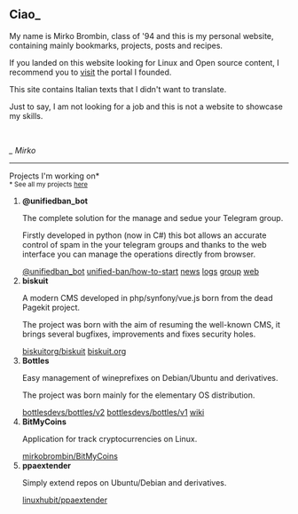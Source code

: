<h2>Ciao_</h2>
<p>My name is Mirko Brombin, class of '94 and this is my personal website, containing mainly bookmarks, projects, posts
    and recipes.</p>
<p>If you landed on this website looking for Linux and Open source content, I recommend you to
    <a href="https://linuxhub.it" target="_blank" rel="noopener noreferrer">visit</a> the portal I founded.</p>
<p>This site contains Italian texts that I didn't want to translate.</p>
<p>Just to say, I am not looking for a job and this is not a website to showcase my skills.</p>
<br>
<p class="r"><i>_ Mirko</i></p>
<hr>
<span>Projects I'm working on*<br>
    <small>* See all my projects <a href="/projects">here</a></small>
</span>
<ol>
    <li>
        <b>@unifiedban_bot</b>
        <p>The complete solution for the manage and sedue your Telegram group.</p>
        <p>Firstly developed in python (now in C#) this bot allows an accurate control of spam in the
            your telegram groups and thanks to the web interface you can manage the operations
            directly from browser.
        </p>
        <a href="https://t.me/unifiedban_bot">@unifiedban_bot</a>
        <a href="https://github.com/unified-ban/How-To-Start">unified-ban/how-to-start</a>
        <a href="https://t.me/unifiedban_news">news</a>
        <a href="https://t.me/unifiedban_logs">logs</a>
        <a href="https://t.me/unifiedban_group">group</a>
        <a href="https://unifiedban.solutions">web</a>
    </li>
    <li>
        <b>biskuit</b>
        <p>A modern CMS developed in php/synfony/vue.js born from the dead Pagekit project.</p>
        <p>The project was born with the aim of resuming the well-known CMS, it brings several bugfixes, improvements
            and
            fixes security holes.
        </p>
        <a href="https://github.com/biskuitorg/biskuit">biskuitorg/biskuit</a>
        <a href="https://biskuit.org">biskuit.org</a>
    </li>
    <li>
        <b>Bottles</b>
        <p>Easy management of wineprefixes on Debian/Ubuntu and derivatives.</p>
        <p>The project was born mainly for the elementary OS distribution.</p>
        <a href="https://github.com/bottlesdevs/bottles">bottlesdevs/bottles/v2</a>
        <a href="https://github.com/bottlesdevs/Bottles/tree/v1">bottlesdevs/bottles/v1</a>
        <a href="https://github.com/bottlesdevs/Bottles/wiki">wiki</a>
    </li>
    <li>
        <b>BitMyCoins</b>
        <p>Application for track cryptocurrencies on Linux.</p>
        <a href="https://github.com/mirkobrombin/BitMyCoins">mirkobrombin/BitMyCoins</a>
    </li>
    <li>
        <b>ppaextender</b>
        <p>Simply extend repos on Ubuntu/Debian and derivatives.</p>
        <a href="https://github.com/linuxhubit/ppaextender">linuxhubit/ppaextender</a>
    </li>
</ol>